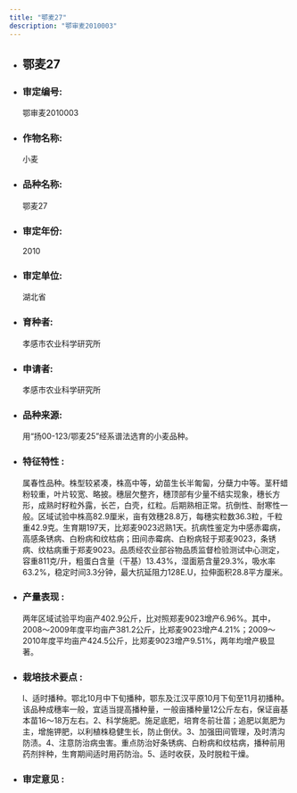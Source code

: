 ```yaml
---
title: "鄂麦27"
description: "鄂审麦2010003"
---
```

* ## 鄂麦27
* ###  审定编号:  
   鄂审麦2010003

*  ### 作物名称:  
   小麦

*   ###  品种名称: 
    鄂麦27

*   ### 审定年份: 
    2010

*   ### 审定单位:  
    湖北省

*   ### 育种者:  
    孝感市农业科学研究所

*   ### 申请者:  
    孝感市农业科学研究所

*   ### 品种来源:  
    用“扬00-123/鄂麦25”经系谱法选育的小麦品种。

*   ### 特征特性 : 
    属春性品种。株型较紧凑，株高中等，幼苗生长半匍匐，分蘖力中等。茎秆蜡粉较重，叶片较宽、略披。穗层欠整齐，穗顶部有少量不结实现象，穗长方形，成熟时籽粒外露，长芒，白壳，红粒。后期熟相正常。抗倒性、耐寒性一般。区域试验中株高82.9厘米，亩有效穗28.8万，每穗实粒数36.3粒，千粒重42.9克。生育期197天，比郑麦9023迟熟1天。抗病性鉴定为中感赤霉病，高感条锈病、白粉病和纹枯病；田间赤霉病、白粉病轻于郑麦9023，条锈病、纹枯病重于郑麦9023。品质经农业部谷物品质监督检验测试中心测定，容重811克/升，粗蛋白含量（干基）13.43%，湿面筋含量29.3%，吸水率63.2%，稳定时间3.3分钟，最大抗延阻力128E.U，拉伸面积28.8平方厘米。

*   ### 产量表现 : 
    两年区域试验平均亩产402.9公斤，比对照郑麦9023增产6.96%。其中，2008～2009年度平均亩产381.2公斤，比郑麦9023增产4.21%；2009～2010年度平均亩产424.5公斤，比郑麦9023增产9.51%，两年均增产极显著。

*   ### 栽培技术要点 : 
    l、适时播种。鄂北10月中下旬播种，鄂东及江汉平原10月下旬至11月初播种。该品种成穗率一般，宜适当提高播种量，一般亩播种量12公斤左右，保证亩基本苗16～18万左右。2、科学施肥。施足底肥，培育冬前壮苗；追肥以氮肥为主，增施钾肥，以利植株稳健生长，防止倒伏。3、加强田间管理，及时清沟防渍。4、注意防治病虫害。重点防治好条锈病、白粉病和纹枯病，播种前用药剂拌种，生育期间适时用药防治。5、适时收获，及时脱粒干燥。

*   ### 审定意见 : 
    
